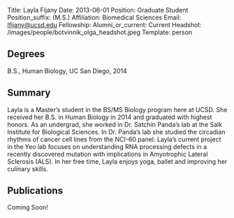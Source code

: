Title: Layla Fijany
Date: 2013-06-01
Position: Graduate Student
Position_suffix: (M.S.)
Affiliation: Biomedical Sciences
Email: lfijany@ucsd.edu
Fellowship: 
Alumni_or_current: Current
Headshot: /images/people/botvinnik_olga_headshot.jpeg
Template: person
<!-- Status: draft -->

## Degrees

B.S., Human Biology, UC San Diego, 2014

## Summary

Layla is a Master’s student in the BS/MS Biology program here at UCSD. She received her B.S. in Human Biology in 2014 and graduated with highest honors. As an undergrad, she worked in Dr. Satchin Panda’s lab at the Salk Institute for Biological Sciences. In Dr. Panda’s lab she studied the circadian rhythms of cancer cell lines from the NCI-60 panel. Layla’s current project in the Yeo lab focuses on understanding RNA processing defects in a recently discovered mutation with implications in Amyotrophic Lateral Sclerosis (ALS). In her free time, Layla enjoys yoga, ballet and improving her culinary skills.

## Publications
Coming Soon!
